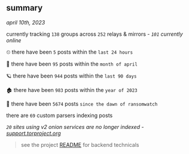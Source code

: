 
## summary
_april 10th, 2023_

currently tracking `138` groups across `252` relays & mirrors - _`101` currently online_

⏲ there have been `5` posts within the `last 24 hours`

🦈 there have been `95` posts within the `month of april`

🪐 there have been `944` posts within the `last 90 days`

🏚 there have been `983` posts within the `year of 2023`

🦕 there have been `5674` posts `since the dawn of ransomwatch`

there are `69` custom parsers indexing posts

_`20` sites using v2 onion services are no longer indexed - [support.torproject.org](https://support.torproject.org/onionservices/v2-deprecation/)_

> see the project [README](https://github.com/joshhighet/ransomwatch#ransomwatch--) for backend technicals

